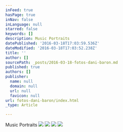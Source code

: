 ```yaml
---
inFeed: true
hasPage: true
inNav: false
inLanguage: null
starred: false
keywords: []
description: Music Portraits
datePublished: '2016-03-18T17:03:59.536Z'
dateModified: '2016-03-18T17:03:52.238Z'
title: ''
author: []
sourcePath: _posts/2016-03-18-fotos-dani-baron.md
published: true
authors: []
publisher:
  name: null
  domain: null
  url: null
  favicon: null
url: fotos-dani-baron/index.html
_type: Article

---
```

Music Portraits
![](https://the-grid-user-content.s3-us-west-2.amazonaws.com/f0514948-1c7b-4b27-9c03-a1fd5e4cfcaa.png)
![](https://the-grid-user-content.s3-us-west-2.amazonaws.com/ee0dd463-3ef4-452e-986d-1ba24f84c162.png)
![](https://the-grid-user-content.s3-us-west-2.amazonaws.com/6f9faf7f-ab28-44f9-b29c-404d3e574916.png)
![](https://the-grid-user-content.s3-us-west-2.amazonaws.com/e03a9567-4ace-4910-9e03-fb45094fb1b7.png)